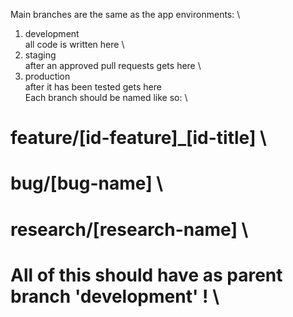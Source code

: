 Main branches are the same as the app environments: \
  1. development \
    all code is written here \
  2. staging \
    after an approved pull requests gets here \
  3. production \
    after it has been tested gets here \
Each branch should be named like so: \
  # feature/[id-feature]_[id-title] \
  # bug/[bug-name] \
  # research/[research-name] \
  # All of this should have as parent branch 'development' ! \
